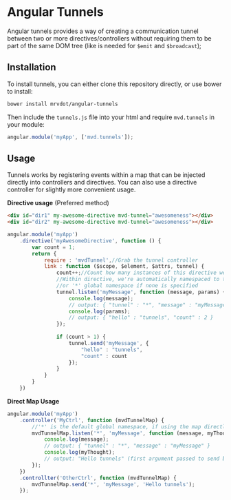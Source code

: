 # Angular Tunnels

Angular tunnels provides a way of creating a communication tunnel between two or more directives/controllers without requiring them to be part of the same DOM tree (like is needed for `$emit` and `$broadcast`);

## Installation
To install tunnels, you can either clone this repository directly, or use bower to install:

```sh
bower install mrvdot/angular-tunnels
```

Then include the `tunnels.js` file into your html and require `mvd.tunnels` in your module:

```javascript
angular.module('myApp', ['mvd.tunnels']);
```

## Usage
Tunnels works by registering events within a map that can be injected directly into controllers and directives. You can also use a directive controller for slightly more convenient usage.

**Directive usage** (Preferred method)

```html
<div id="dir1" my-awesome-directive mvd-tunnel="awesomeness"></div>
<div id="dir2" my-awesome-directive mvd-tunnel="awesomeness"></div>
```

```javascript
angular.module('myApp')
    .directive('myAwesomeDirective', function () {
        var count = 1;
        return {
            require : 'mvdTunnel',//Grab the tunnel controller
            link : function ($scope, $element, $attrs, tunnel) {
                count++;//Count how many instances of this directive we have initialized
                //Within directive, we're automatically namespaced to the tunnel attribute value,
                //or '*' global namespace if none is specified
                tunnel.listen('myMessage', function (message, params) {
                    console.log(message);
                    // output: { "tunnel" : "*", "message" : "myMessage" }
                    console.log(params);
                    // output: { "hello" : "tunnels", "count" : 2 }
                });
                
                if (count > 1) {
                    tunnel.send('myMessage', {
                        "hello" : "tunnels",
                        "count" : count
                    });
                }
            }
        }
    })
```

**Direct Map Usage**

```javascript
angular.module('myApp')
    .controller('MyCtrl', function (mvdTunnelMap) {    
        //'*' is the default global namespace, if using the map directly you must specify this
        mvdTunnelMap.listen('*', 'myMessage', function (message, myThought) {
            console.log(message);
            // output: { "tunnel" : "*", "message" : "myMessage" }
            console.log(myThought);
            // output: "Hello tunnels" (first argument passed to send below)
        });
    })
    .controllter('OtherCtrl', function (mvdTunnelMap) {
        mvdTunnelMap.send('*', 'myMessage', 'Hello tunnels');
    });
```
